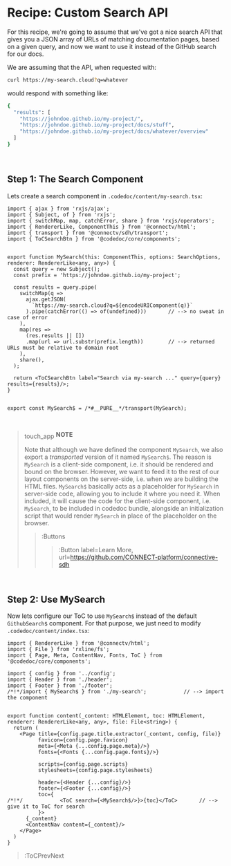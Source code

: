 # Recipe: Custom Search API

For this recipe, we're going to assume that we've got a nice search API
that gives you a JSON array of URLs of matching documentation pages, based on a given
query, and now we want to use it instead of the GitHub search for our docs.

We are assuming that the API, when requested with:

```bash
curl https://my-search.cloud?q=whatever
```

would respond with something like:

```bash
{
  "results": [
    "https://johndoe.github.io/my-project/",
    "https://johndoe.github.io/my-project/docs/stuff",
    "https://johndoe.github.io/my-project/docs/whatever/overview"
  ]
}
```


<br>

## Step 1: The Search Component

Lets create a search component in `.codedoc/content/my-search.tsx`:

```tsx | .codedoc/content/my-search.tsx
import { ajax } from 'rxjs/ajax';
import { Subject, of } from 'rxjs';
import { switchMap, map, catchError, share } from 'rxjs/operators';
import { RendererLike, ComponentThis } from '@connectv/html';
import { transport } from '@connectv/sdh/transport';
import { ToCSearchBtn } from '@codedoc/core/components';


export function MySearch(this: ComponentThis, options: SearchOptions, renderer: RendererLike<any, any>) {
  const query = new Subject();
  const prefix = 'https://johndoe.github.io/my-project';

  const results = query.pipe(
    switchMap(q =>
      ajax.getJSON(
        `https://my-search.cloud?q=${encodeURIComponent(q)}`
      ).pipe(catchError(() => of(undefined)))       // --> no sweat in case of error
    ),
    map(res => 
      (res.results || [])
      .map(url => url.substr(prefix.length))        // --> returned URLs must be relative to domain root
    ),
    share(),
  );

  return <ToCSearchBtn label="Search via my-search ..." query={query} results={results}/>;
}


export const MySearch$ = /*#__PURE__*/transport(MySearch);
```

<br>

> <span class="icon-font" style="vertical-align: sub">touch_app</span> **NOTE**
>
> Note that although we have defined the component `MySearch`, we also export
> a _transported_ version of it named `MySearch$`. The reason is `MySearch` is a client-side component,
> i.e. it should be rendered and bound on the browser. However, we want to feed it to the
> rest of our layout components on the server-side, i.e. when we are building the HTML files.
> `MySearch$` basically acts as a placeholder for `MySearch` in server-side code, allowing you
> to include it where you need it. When included, it will cause the code for the client-side component,
> i.e. `MySearch`, to be included in codedoc bundle, alongside an initialization script
> that would render `MySearch` in place of the placeholder on the browser.
>
> > :Buttons
> > > :Button label=Learn More, url=https://github.com/CONNECT-platform/connective-sdh

<br>

## Step 2: Use MySearch

Now lets configure our ToC to use `MySearch$` instead of the default `GithubSearch$` component.
For that purpose, we just need to modify `.codedoc/content/index.tsx`:

```tsx | .codedoc/content/index.tsx
import { RendererLike } from '@connectv/html';
import { File } from 'rxline/fs';
import { Page, Meta, ContentNav, Fonts, ToC } from '@codedoc/core/components';

import { config } from '../config';
import { Header } from './header';
import { Footer } from './footer';
/*!*/import { MySearch$ } from './my-search';            // --> import the component


export function content(_content: HTMLElement, toc: HTMLElement, renderer: RendererLike<any, any>, file: File<string>) {
  return (
    <Page title={config.page.title.extractor(_content, config, file)}
          favicon={config.page.favicon}
          meta={<Meta {...config.page.meta}/>}
          fonts={<Fonts {...config.page.fonts}/>}

          scripts={config.page.scripts}
          stylesheets={config.page.stylesheets}

          header={<Header {...config}/>}
          footer={<Footer {...config}/>}
          toc={
/*!*/            <ToC search={<MySearch$/>}>{toc}</ToC>       // --> give it to ToC for search
          }>
      {_content}
      <ContentNav content={_content}/>
    </Page>
  )
}
```

> :ToCPrevNext
